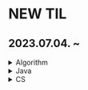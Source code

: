 # NEW TIL

## 2023.07.04. ~

<details>
<summary>Algorithm</summary>

- [하노이 탑](https://github.com/JiSuMun/New_TIL/blob/main/Algorithm/hanoi.md)

- [투 포인터 알고리즘](https://github.com/JiSuMun/New_TIL/blob/main/Algorithm/two_pointer.md)

- [DFS & BFS](https://github.com/JiSuMun/New_TIL/blob/main/Algorithm/DFS_BFS.md)

- [다이나믹 프로그래밍](https://github.com/JiSuMun/New_TIL/blob/main/Algorithm/DP.md)

- [힙(Heap)](https://github.com/JiSuMun/New_TIL/blob/main/Algorithm/Heap.md)

- [우선순위 큐](https://github.com/JiSuMun/New_TIL/blob/main/Algorithm/PriorityQueue.md)

- [크루스칼 알고리즘](https://github.com/JiSuMun/New_TIL/blob/main/Algorithm/Kruskal.md)
</details>

<details>
<summary>Java</summary>

- []()

</details>

<details>
<summary>CS</summary>

- [컴퓨터 구조(Computer Architecture)](https://github.com/JiSuMun/New_TIL/blob/main/CS/Computer_Architecture.md)
- [0과 1로 숫자 표현]()

</details>